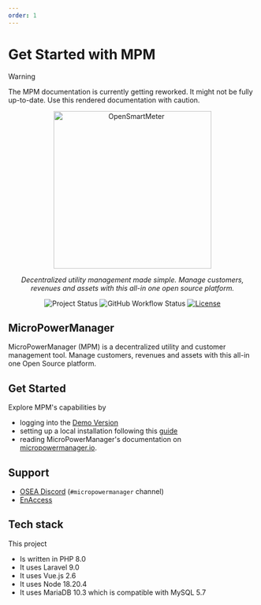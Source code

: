 ```yaml
---
order: 1
---
```


# Get Started with MPM

> [!WARNING]
> The MPM documentation is currently getting reworked. It might not be fully up-to-date.
> Use this rendered documentation with caution.

<p align="center">
  <a href="https://github.com/EnAccess/micropowermanager-cloud">
    <img
      src="https://micropowermanager.com/assets/images/Website_Illustrations_Logo.png"
      alt="OpenSmartMeter"
      width="320"
    >
  </a>
</p>
<p align="center">
    <em>Decentralized utility management made simple. Manage customers, revenues and assets with this all-in one open source platform.</em>
</p>
<p align="center">
  <img
    alt="Project Status"
    src="https://img.shields.io/badge/Project%20Status-stable-green"
  >
  <img
    alt="GitHub Workflow Status"
    src="https://img.shields.io/github/actions/workflow/status/EnAccess/micropowermanager-cloud/check-generic.yaml"
  >
  <a href="https://github.com/EnAccess/micropowermanager-cloud/blob/main/LICENSE" target="_blank">
    <img
      alt="License"
      src="https://img.shields.io/github/license/EnAccess/micropowermanager-cloud"
    >
  </a>
</p>

## MicroPowerManager

MicroPowerManager (MPM) is a decentralized utility and customer management tool.
Manage customers, revenues and assets with this all-in one Open Source platform.

## Get Started

Explore MPM's capabilities by

- logging into the [Demo Version](https://demo.micropowermanager.io/#/login)
- setting up a local installation following this [guide](https://micropowermanager.io/development/development-environment.html)
- reading MicroPowerManager's documentation on [micropowermanager.io](https://micropowermanager.io/).

## Support

- [OSEA Discord](https://discord.osea-community.org/) (`#micropowermanager` channel)
- [EnAccess](https://enaccess.org/)

## Tech stack

This project

- Is written in PHP 8.0
- It uses Laravel 9.0
- It uses Vue.js 2.6
- It uses Node 18.20.4
- It uses MariaDB 10.3 which is compatible with MySQL 5.7

